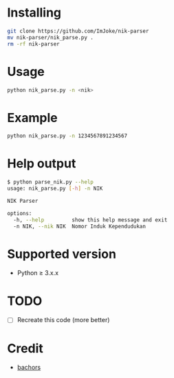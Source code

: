 # Installing
```sh
git clone https://github.com/ImJoke/nik-parser
mv nik-parser/nik_parse.py .
rm -rf nik-parser
```
# Usage
```sh
python nik_parse.py -n <nik>
```
# Example
```sh
python nik_parse.py -n 1234567891234567
```
# Help output
```sh
$ python parse_nik.py --help
usage: nik_parse.py [-h] -n NIK

NIK Parser

options:
  -h, --help         show this help message and exit
  -n NIK, --nik NIK  Nomor Induk Kependudukan
 ```
# Supported version
 - Python ≥ 3.x.x
# TODO
- [ ] Recreate this code (more better)
# Credit
- [bachors](https://github.com/bachors/nik_parse.js "Modified from bachors")
